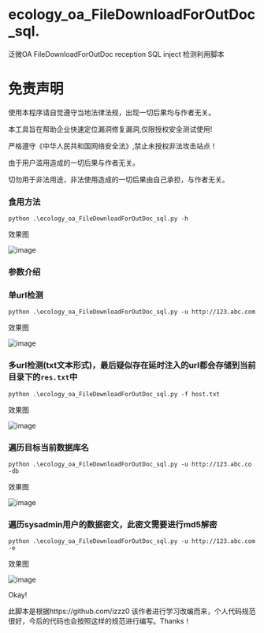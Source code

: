# ecology_oa_FileDownloadForOutDoc_sql.
泛微OA FileDownloadForOutDoc reception SQL inject 检测利用脚本



# 免责声明
使用本程序请自觉遵守当地法律法规，出现一切后果均与作者无关。

本工具旨在帮助企业快速定位漏洞修复漏洞,仅限授权安全测试使用!

严格遵守《中华人民共和国网络安全法》,禁止未授权非法攻击站点！

由于用户滥用造成的一切后果与作者无关。

切勿用于非法用途，非法使用造成的一切后果由自己承担，与作者无关。


### 食用方法

```
python .\ecology_oa_FileDownloadForOutDoc_sql.py -h
```

效果图

![image](https://github.com/FeiNiao/ecology_oa_FileDownloadForOutDoc_sql./assets/66779835/626987d3-52a9-4137-8231-bd9d09501986)

### 参数介绍
### 单url检测
```
python .\ecology_oa_FileDownloadForOutDoc_sql.py -u http://123.abc.com
```
效果图

![image](https://github.com/FeiNiao/ecology_oa_FileDownloadForOutDoc_sql./assets/66779835/c1161bf2-e85d-46a5-8601-fc6bcda06afd)


### 多url检测(txt文本形式)，最后疑似存在延时注入的url都会存储到当前目录下的`res.txt`中
```
python .\ecology_oa_FileDownloadForOutDoc_sql.py -f host.txt
```
效果图

![image](https://github.com/FeiNiao/ecology_oa_FileDownloadForOutDoc_sql./assets/66779835/66a40319-0af6-4ebc-808c-21d3dcf848ed)



### 遍历目标当前数据库名
```
python .\ecology_oa_FileDownloadForOutDoc_sql.py -u http://123.abc.co -db
```
效果图

![image](https://github.com/FeiNiao/ecology_oa_FileDownloadForOutDoc_sql./assets/66779835/d6024258-fdce-4e79-ad03-2d0dfb19c9a0)



### 遍历sysadmin用户的数据密文，此密文需要进行md5解密
```
python .\ecology_oa_FileDownloadForOutDoc_sql.py -u http://123.abc.com -e 
```

效果图

![image](https://github.com/FeiNiao/ecology_oa_FileDownloadForOutDoc_sql./assets/66779835/5fcfc72b-527a-4e84-b778-eda416856200)


Okay!

此脚本是根据https://github.com/izzz0 该作者进行学习改编而来，个人代码规范很好，今后的代码也会按照这样的规范进行编写。Thanks！








